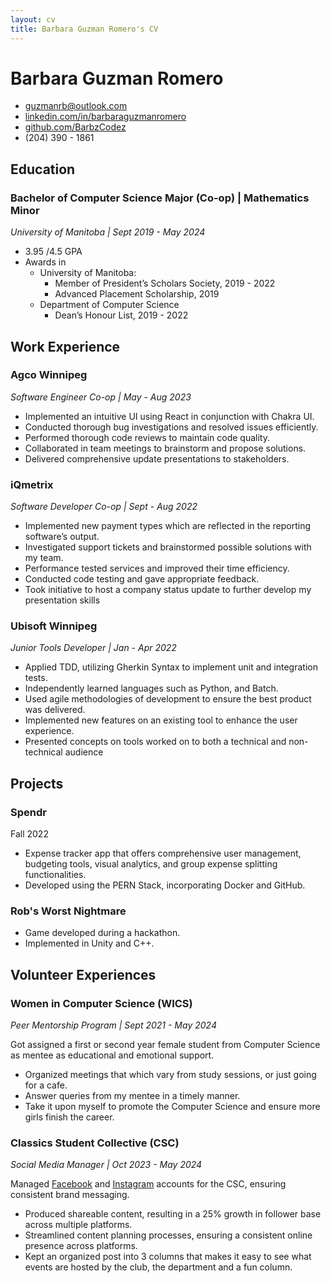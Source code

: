 ```yaml
---
layout: cv
title: Barbara Guzman Romero's CV
---
```


# Barbara Guzman Romero

- [guzmanrb@outlook.com](mailto:guzmanrb@outlook.com)
- [linkedin.com/in/barbaraguzmanromero](https://www.linkedin.com/in/barbaraguzmanromero/)
- [github.com/BarbzCodez](https://github.com/BarbzCodez)
- (204) 390 - 1861

## Education

### Bachelor of Computer Science Major (Co-op) | Mathematics Minor

*University of Manitoba | Sept 2019 - May 2024*

- 3.95 /4.5 GPA
- Awards in
  - University of Manitoba:
    - Member of President’s Scholars Society, 2019 - 2022
    - Advanced Placement Scholarship, 2019
  - Department of Computer Science
    - Dean’s Honour List, 2019 - 2022

## Work Experience

### Agco Winnipeg

_Software Engineer Co-op | May - Aug 2023_

- Implemented an intuitive UI using React in conjunction with Chakra UI.
- Conducted thorough bug investigations and resolved issues efficiently.
- Performed thorough code reviews to maintain code quality.
- Collaborated in team meetings to brainstorm and propose solutions.
- Delivered comprehensive update presentations to stakeholders.

### iQmetrix

_Software Developer Co-op | Sept - Aug 2022_

- Implemented new payment types which are reflected in the reporting software’s output.
- Investigated support tickets and brainstormed possible solutions with my team.
- Performance tested services and improved their time efficiency.
- Conducted code testing and gave appropriate feedback.
- Took initiative to host a company status update to further develop my presentation skills

### Ubisoft Winnipeg

_Junior Tools Developer | Jan - Apr 2022_

- Applied TDD, utilizing Gherkin Syntax to implement unit and integration tests.
- Independently learned languages such as Python, and Batch.
- Used agile methodologies of development to ensure the best product was delivered.
- Implemented new features on an existing tool to enhance the user experience.
- Presented concepts on tools worked on to both a technical and non-technical audience

## Projects

### Spendr

Fall 2022

- Expense tracker app that offers comprehensive user management, budgeting tools, visual analytics, and group expense splitting functionalities.
- Developed using the PERN Stack, incorporating Docker and GitHub.

### Rob's Worst Nightmare

- Game developed during a hackathon.
- Implemented in Unity and C++.

## Volunteer Experiences

### Women in Computer Science (WICS)

_Peer Mentorship Program | Sept 2021 - May 2024_

Got assigned a first or second year female student from Computer Science as mentee as educational and emotional support.

- Organized meetings that which vary from study sessions, or just going for a cafe.
- Answer queries from my mentee in a timely manner.
- Take it upon myself to promote the Computer Science and ensure more girls finish the career.

### Classics Student Collective (CSC)

_Social Media Manager | Oct 2023 - May 2024_

Managed [Facebook](https://www.facebook.com/umclassicscollective) and [Instagram](https://www.instagram.com/umclassicscollective) accounts for the CSC, ensuring consistent brand messaging.

- Produced shareable content, resulting in a 25% growth in follower base across multiple platforms.
- Streamlined content planning processes, ensuring a consistent online presence across platforms.
- Kept an organized post into 3 columns that makes it easy to see what events are hosted by the club, the department and a fun column.
